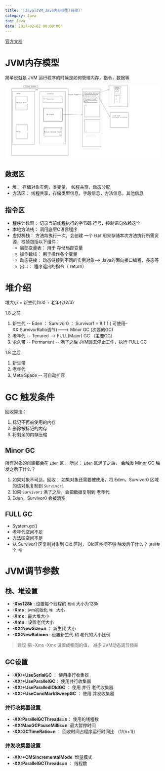 ```yaml
---
title: '[Java]JVM_Java内存模型(待续)'
category: Java
tag: Java
date: 2017-02-02 00:00:00
---
```


[官方文档](https://www.oracle.com/webfolder/technetwork/tutorials/obe/java/gc01/index.html)



# JVM内存模型


简单说就是 JVM 运行程序的时候是如何管理内存，指令，数据等

![](/images/jvm.png)



## 数据区

- 堆： 存储对象实例，类变量， 线程共享，动态分配
- 方法区： 线程共享，存储类型信息，字段信息，方法信息，其他信息

## 指令区

- 程序计数器： 记录当前线程执行的字节码 行号，控制语句依赖这个
- 本地方法栈： 调用底层C语言程序
- 虚拟机栈： 方法每执行一次，会创建 一个 `栈帧` 用来存储本次方法执行所需资源，栈帧包括以下组件： 
  - 局部变量表： 用于 存储局部变量
  - 操作数栈： 用于操作各个变量
  - 动态链接： 动态链接到不同的实例对象==> Java的面向接口编程，多态等
  - 出口： 程序退出的指令（ return）

# 堆介绍

堆大小 = 新生代(1/3) + 老年代(2/3)

 1.8 之前
 1. 新生代 --  Eden ： Survivor0 ：  Survivor1 = 8:1:1 ( 可使用–XX:SurvivorRatio调节)--->  Minor GC (次要的GC)
 2. 老年代 --  Tenured --> FULL(Major) GC （主要GC）
 3. 永久带 --  Permanent -- 满了之后 JVM回去停止工作，执行 FULL GC
  
 1.8 之后
 1. 新生带
 2. 老年代
 3. Meta Space -- 可自动扩容
 
# GC 触发条件

回收算法： 
1. 标记不再被使用的内存
2. 删除被标记的内存
3. 将剩余的内存压缩

## Minor GC

所有对象的创建都会在  `Eden` 区， 所以： `Eden` 区满了之后， 会触发 Minor GC
触发之后干什么？
1. 如果对象不可达，回收； 如果对象还需要被使用，将 Eden，Survivor0 区域的该对象复制到  `Survivor1`
2. 如果 `Survivor1` 满了之后，会把数据复制到 老年代
3. Eden，Survivor0 会被清空

## FULL GC

- System.gc()
- 老年代空间不足
- 方法区空间不足
- 从 Survivor1 区复制对象到 Old 区时， Old区空间不够
触发后干什么？  `清理整个 堆`  

# JVM调节参数

##  栈、堆设置

-  **-Xss128k**  : 设置每个线程的  `栈帧`  大小为128k
-  **-Xms** : jvm初始化  `堆 ` 大小
- **-Xmx** :  最大堆大小
- **-Xmn** : 设置老代大小
- **-XX:NewSize=n** ： 新生代 大小
- **-XX:NewRatio=n** : 设置新生代 和 老代的大小比例

> 建议 把 -Xms  -Xmx 设置成相同的值， 减少 JVM动态调节频率

## GC设置

- **-XX:+UseSerialGC** ： 使用串行收集器
- **-XX:+UseParallelGC**： 使用并行收集器
- **-XX:+UseParalledlOldGC** ： 使用 并行 老代收集器
- **-XX:+UseConcMarkSweepGC** ： 使用 并发收集器

### 并行收集器设置

- **-XX:ParallelGCThreads=n**： 使用的线程数
- **-XX:MaxGCPauseMillis=n**: 最大暂停时间
- **-XX:GCTimeRatio=n** ： 回收时间占程序运行时间比  （1/(n+1)）

### 并发收集器设置

- **-XX:+CMSIncrementalMode**: 增量模式
- **-XX:ParallelGCThreads=n** ： 线程数